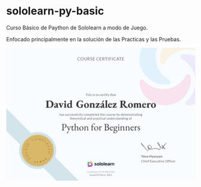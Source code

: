 # sololearn-py-basic
Curso Básico de Paython de Sololearn a modo de Juego.

Enfocado principalmente en la solución de las Practicas y las Pruebas.

<img src="https://github.com/dgrvedado/sololearn-py-basic/blob/principal/cert-CT-MTHSDCWD.png" />
